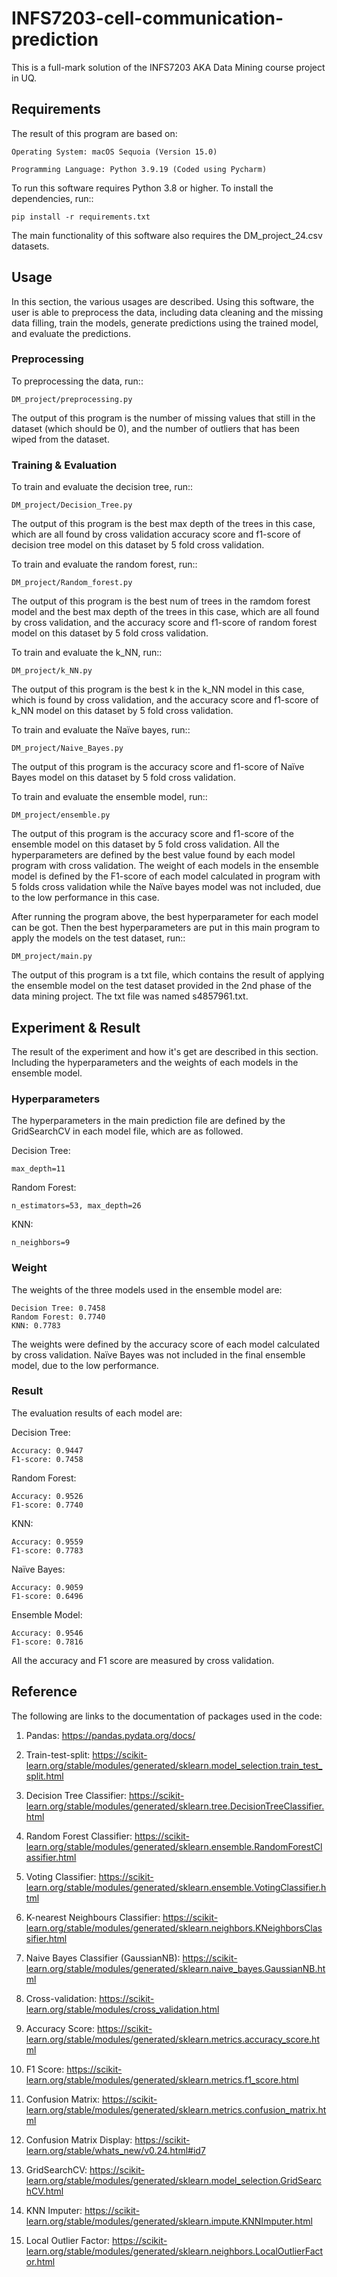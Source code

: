 # INFS7203-cell-communication-prediction
This is a full-mark solution of the INFS7203 AKA Data Mining course project in UQ.

## Requirements

The result of this program are based on:

    Operating System: macOS Sequoia (Version 15.0)

    Programming Language: Python 3.9.19 (Coded using Pycharm)

To run this software requires Python 3.8 or higher. To install the dependencies, run::

    pip install -r requirements.txt

The main functionality of this software also requires the DM_project_24.csv
datasets.

## Usage

In this section, the various usages are described. Using this software, the
user is able to preprocess the data, including data cleaning and the missing data filling,
train the models, generate predictions using the trained model, and evaluate the predictions.

### Preprocessing


To preprocessing the data, run::

    DM_project/preprocessing.py

The output of this program is the number of missing values that still in the dataset
(which should be 0), and the number of outliers that has been wiped from the dataset.

### Training & Evaluation


To train and evaluate the decision tree, run::

    DM_project/Decision_Tree.py

The output of this program is the best max depth of the trees in this case, which are all found by cross validation
accuracy score and f1-score of decision tree model on this dataset by 5 fold cross validation.

To train and evaluate the random forest, run::

    DM_project/Random_forest.py

The output of this program is the best num of trees in the ramdom forest model and the best max depth of the trees in this
case, which are all found by cross validation, and the accuracy score and f1-score of random forest model on this dataset
by 5 fold cross validation.

To train and evaluate the k_NN, run::

    DM_project/k_NN.py

The output of this program is the best k in the k_NN model in this case, which is found by cross validation, and the
accuracy score and f1-score of k_NN model on this dataset by 5 fold cross validation.

To train and evaluate the Naïve bayes, run::

    DM_project/Naive_Bayes.py

The output of this program is the accuracy score and f1-score of Naïve Bayes model on this dataset by
5 fold cross validation.

To train and evaluate the ensemble model, run::

    DM_project/ensemble.py

The output of this program is the accuracy score and f1-score of the ensemble model on this dataset by
5 fold cross validation. All the hyperparameters are defined by the best
value found by each model program with cross validation. The weight of each models in the ensemble model
is defined by the F1-score of each model calculated in program with 5 folds cross validation while the Naïve 
bayes model was not included, due to the low performance in this case.

After running the program above, the best hyperparameter for each model can be got. Then the best hyperparameters 
are put in this main program to apply the models on the test dataset, run::

    DM_project/main.py

The output of this program is a txt file, which contains the result of applying the ensemble model on the test
dataset provided in the 2nd phase of the data mining project. The txt file was named s4857961.txt.

## Experiment & Result

The result of the experiment and how it's get are described in this section. Including the hyperparameters and 
the weights of each models in the ensemble model.

### Hyperparameters

The hyperparameters in the main prediction file are defined by the GridSearchCV in each model file, which are as followed.

Decision Tree:

    max_depth=11

Random Forest:

    n_estimators=53, max_depth=26

KNN:

    n_neighbors=9

### Weight

The weights of the three models used in the ensemble model are:

    Decision Tree: 0.7458
    Random Forest: 0.7740
    KNN: 0.7783

The weights were defined by the accuracy score of each model calculated by cross validation.
Naïve Bayes was not included in the final ensemble model, due to the low performance.

### Result

The evaluation results of each model are:

Decision Tree:

    Accuracy: 0.9447
    F1-score: 0.7458

Random Forest:

    Accuracy: 0.9526
    F1-score: 0.7740

KNN:

    Accuracy: 0.9559
    F1-score: 0.7783

Naïve Bayes:

    Accuracy: 0.9059
    F1-score: 0.6496

Ensemble Model:

    Accuracy: 0.9546
    F1-score: 0.7816

All the accuracy and F1 score are measured by cross validation.

## Reference

The following are links to the documentation of packages used in the code:

1.	Pandas: https://pandas.pydata.org/docs/

2.	Train-test-split: https://scikit-learn.org/stable/modules/generated/sklearn.model_selection.train_test_split.html

3.	Decision Tree Classifier: https://scikit-learn.org/stable/modules/generated/sklearn.tree.DecisionTreeClassifier.html

4.	Random Forest Classifier: https://scikit-learn.org/stable/modules/generated/sklearn.ensemble.RandomForestClassifier.html

5.	Voting Classifier: https://scikit-learn.org/stable/modules/generated/sklearn.ensemble.VotingClassifier.html

6.	K-nearest Neighbours Classifier: https://scikit-learn.org/stable/modules/generated/sklearn.neighbors.KNeighborsClassifier.html

7.	Naive Bayes Classifier (GaussianNB): https://scikit-learn.org/stable/modules/generated/sklearn.naive_bayes.GaussianNB.html

8.	Cross-validation: https://scikit-learn.org/stable/modules/cross_validation.html

9.	Accuracy Score: https://scikit-learn.org/stable/modules/generated/sklearn.metrics.accuracy_score.html

10.	F1 Score: https://scikit-learn.org/stable/modules/generated/sklearn.metrics.f1_score.html

11.	Confusion Matrix: https://scikit-learn.org/stable/modules/generated/sklearn.metrics.confusion_matrix.html

12.	Confusion Matrix Display: https://scikit-learn.org/stable/whats_new/v0.24.html#id7

13.	GridSearchCV: https://scikit-learn.org/stable/modules/generated/sklearn.model_selection.GridSearchCV.html

14.	KNN Imputer: https://scikit-learn.org/stable/modules/generated/sklearn.impute.KNNImputer.html

15.	Local Outlier Factor: https://scikit-learn.org/stable/modules/generated/sklearn.neighbors.LocalOutlierFactor.html
